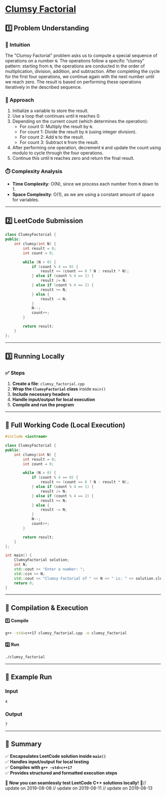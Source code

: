 # **[Clumsy Factorial](https://leetcode.com/problems/clumsy-factorial/description/)**  

## **1️⃣ Problem Understanding**  
### **📌 Intuition**  
The "Clumsy Factorial" problem asks us to compute a special sequence of operations on a number `N`. The operations follow a specific “clumsy” pattern: starting from `N`, the operations are conducted in the order of multiplication, division, addition, and subtraction. After completing the cycle for the first four operations, we continue again with the next number until we reach zero. The result is based on performing these operations iteratively in the described sequence.

### **🚀 Approach**  
1. Initialize a variable to store the result.
2. Use a loop that continues until `N` reaches 0.
3. Depending on the current count (which determines the operation):
   - For count 0: Multiply the result by `N`.
   - For count 1: Divide the result by `N` (using integer division).
   - For count 2: Add `N` to the result.
   - For count 3: Subtract `N` from the result.
4. After performing one operation, decrement `N` and update the count using modulo to cycle through the four operations.
5. Continue this until `N` reaches zero and return the final result.

### **⏱️ Complexity Analysis**  
- **Time Complexity**: O(N), since we process each number from `N` down to 1.
- **Space Complexity**: O(1), as we are using a constant amount of space for variables.

---  

## **2️⃣ LeetCode Submission**  
```cpp
class ClumsyFactorial {
public:
    int clumsy(int N) {
        int result = 0;
        int count = 0;

        while (N > 0) {
            if (count % 4 == 0) {
                result += (count == 0 ? N : result * N);
            } else if (count % 4 == 1) {
                result /= N;
            } else if (count % 4 == 2) {
                result += N;
            } else {
                result -= N;
            }
            N--;
            count++;
        }

        return result;
    }
};
```  

---  

## **3️⃣ Running Locally**  
### **✅ Steps**  
1. **Create a file**: `clumsy_factorial.cpp`  
2. **Wrap the `ClumsyFactorial` class** inside `main()`  
3. **Include necessary headers**  
4. **Handle input/output for local execution**  
5. **Compile and run the program**  

---  

## **📝 Full Working Code (Local Execution)**  
```cpp
#include <iostream>

class ClumsyFactorial {
public:
    int clumsy(int N) {
        int result = 0;
        int count = 0;

        while (N > 0) {
            if (count % 4 == 0) {
                result += (count == 0 ? N : result * N);
            } else if (count % 4 == 1) {
                result /= N;
            } else if (count % 4 == 2) {
                result += N;
            } else {
                result -= N;
            }
            N--;
            count++;
        }

        return result;
    }
};

int main() {
    ClumsyFactorial solution;
    int N;
    std::cout << "Enter a number: ";
    std::cin >> N;
    std::cout << "Clumsy Factorial of " << N << " is: " << solution.clumsy(N) << std::endl;
    return 0;
}
```  

---  

## **🔧 Compilation & Execution**  
#### **1️⃣ Compile**  
```bash
g++ -std=c++17 clumsy_factorial.cpp -o clumsy_factorial
```  

#### **2️⃣ Run**  
```bash
./clumsy_factorial
```  

---  

## **🎯 Example Run**  
### **Input**  
```
4
```  
### **Output**  
```
7
```  

---  

## **📌 Summary**  
✅ **Encapsulates LeetCode solution inside `main()`**  
✅ **Handles input/output for local testing**  
✅ **Compiles with `g++ -std=c++17`**  
✅ **Provides structured and formatted execution steps**  

🚀 **Now you can seamlessly test LeetCode C++ solutions locally!** 🚀// update on 2019-08-08
// update on 2019-08-11
// update on 2019-08-13
